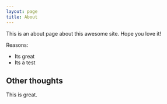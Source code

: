 ```yaml
---
layout: page
title: About
---
```


This is an about page about this awesome site.
Hope you love it!

Reasons:
 - Its great
 - Its a test

## Other thoughts

This is great.
